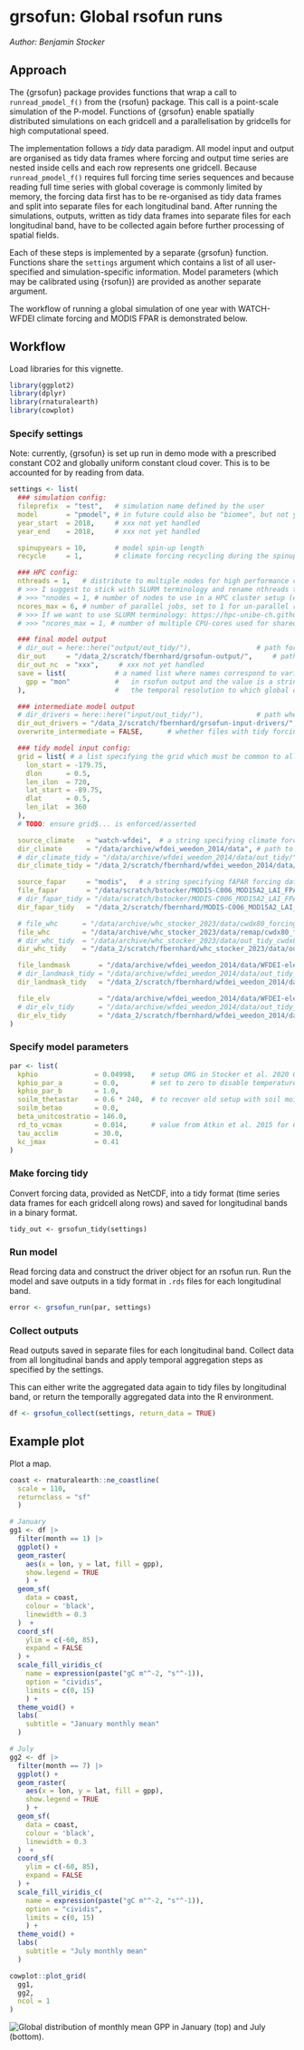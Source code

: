 # grsofun: Global rsofun runs

*Author: Benjamin Stocker*

## Approach

The {grsofun} package provides functions that wrap a call to `runread_pmodel_f()` from the {rsofun} package. This call is a point-scale simulation of the P-model. Functions of {grsofun} enable spatially distributed simulations on each gridcell and a parallelisation by gridcells for high computational speed.

The implementation follows a *tidy* data paradigm. All model input and output are organised as tidy data frames where forcing and output time series are nested inside cells and each row represents one gridcell. Because `runread_pmodel_f()` requires full forcing time series sequences and because reading full time series with global coverage is commonly limited by memory, the forcing data first has to be re-organised as tidy data frames and split into separate files for each longitudinal band. After running the simulations, outputs, written as tidy data frames into separate files for each longitudinal band, have to be collected again before further processing of spatial fields.

Each of these steps is implemented by a separate {grsofun} function. Functions share the `settings` argument which contains a list of all user-specified and simulation-specific information. Model parameters (which may be calibrated using {rsofun}) are provided as another separate argument.

The workflow of running a global simulation of one year with WATCH-WFDEI climate forcing and MODIS FPAR is demonstrated below.

## Workflow

Load libraries for this vignette.

``` r
library(ggplot2)
library(dplyr)
library(rnaturalearth)
library(cowplot)
```

### Specify settings

Note: currently, {grsofun} is set up run in demo mode with a prescribed constant CO2 and globally uniform constant cloud cover. This is to be accounted for by reading from data.

``` r
settings <- list(
  ### simulation config:
  fileprefix  = "test",   # simulation name defined by the user
  model       = "pmodel", # in future could also be "biomee", but not yet implemented
  year_start  = 2018,     # xxx not yet handled
  year_end    = 2018,     # xxx not yet handled

  spinupyears = 10,       # model spin-up length
  recycle     = 1,        # climate forcing recycling during the spinup

  ### HPC config:
  nthreads = 1,   # distribute to multiple nodes for high performance computing - xxx not yet implemented -
  # >>> I suggest to stick with SLURM terminology and rename nthreads to nnodes. (Threads = Cores, i.e. shared memory ==> https://stackoverflow.com/a/65702566)
  # >>> "nnodes = 1, # number of nodes to use in a HPC cluster setup (e.g. UBELIX) - xxx not yet implemented"
  ncores_max = 6, # number of parallel jobs, set to 1 for un-parallel run
  # >>> If we want to use SLURM terminology: https://hpc-unibe-ch.github.io/slurm/submission.html, ncores_max could be renamed)
  # >>> "ncores_max = 1, # number of multiple CPU-cores used for shared-memory parallel programming (e.g. with models like OpenMP)"

  ### final model output
  # dir_out = here::here("output/out_tidy/"),                # path for tidy model output
  dir_out     = "/data_2/scratch/fbernhard/grsofun-output/",     # path for tidy model output
  dir_out_nc  = "xxx",     # xxx not yet handled
  save = list(            # a named list where names correspond to variable names
    gpp = "mon"           #   in rsofun output and the value is a string specifying
  ),                      #   the temporal resolution to which global output is to be aggregated.

  ### intermediate model output
  # dir_drivers = here::here("input/out_tidy/"),             # path where rsofun drivers are to be written
  dir_out_drivers = "/data_2/scratch/fbernhard/grsofun-input-drivers/",  # If a path is provided rsofun driver object is to be saved. Uses additional disk space but substantially speeds up grsofun_run(). If dir_drivers is 'NA' driver object are not stored.
  overwrite_intermediate = FALSE,      # whether files with tidy forcing data and drivers are to be overwritten. If false, reads files if available instead of re-creating them.

  ### tidy model input config:
  grid = list( # a list specifying the grid which must be common to all forcing data
    lon_start = -179.75,
    dlon      = 0.5,
    len_ilon  = 720,
    lat_start = -89.75,
    dlat      = 0.5,
    len_ilat  = 360
  ),
  # TODO: ensure grid$... is enforced/asserted

  source_climate   = "watch-wfdei",  # a string specifying climate forcing dataset-specific variables
  dir_climate      = "/data/archive/wfdei_weedon_2014/data", # path to where climate forcing data is located
  # dir_climate_tidy = "/data/archive/wfdei_weedon_2014/data/out_tidy/",  # path to where tidy climate forcing data is to be written
  dir_climate_tidy = "/data_2/scratch/fbernhard/wfdei_weedon_2014/data/out_tidy/",  # path to where tidy climate forcing data is to be written

  source_fapar     = "modis",   # a string specifying fAPAR forcing dataset-specific variables
  file_fapar       = "/data/scratch/bstocker/MODIS-C006_MOD15A2_LAI_FPAR_zmaw/MODIS-C006_MOD15A2__LAI_FPAR__LPDAAC__GLOBAL_0.5degree__UHAM-ICDC__2000_2018__MON__fv0.02.nc",  # path to where fAPAR forcing data is located
  # dir_fapar_tidy = "/data/scratch/bstocker/MODIS-C006_MOD15A2_LAI_FPAR_zmaw/out_tidy/",   # path to where tidy fAPAR forcing data is to be written
  dir_fapar_tidy   = "/data_2/scratch/fbernhard/MODIS-C006_MOD15A2_LAI_FPAR_zmaw/data/out_tidy/",  # path to where tidy fAPAR forcing data is to be written

  # file_whc      = "/data/archive/whc_stocker_2023/data/cwdx80_forcing.nc",
  file_whc        = "/data/archive/whc_stocker_2023/data/remap/cwdx80_forcing_0.5degbil.nc",
  # dir_whc_tidy  = "/data/archive/whc_stocker_2023/data/out_tidy_cwdx80_forcing/", # path to where tidy  root zone storage capacity forcing data is to be written
  dir_whc_tidy    = "/data_2/scratch/fbernhard/whc_stocker_2023/data/out_tidy_cwdx80_forcing/", # path to where tidy  root zone storage capacity forcing data is to be written

  file_landmask       = "/data/archive/wfdei_weedon_2014/data/WFDEI-elevation.nc",        # path to where land mask data is located
  # dir_landmask_tidy = "/data/archive/wfdei_weedon_2014/data/out_tidy_WFDEI-elevation/", # path to where tidy land mask data is to be written
  dir_landmask_tidy   = "/data_2/scratch/fbernhard/wfdei_weedon_2014/data/out_tidy_WFDEI-elevation/", # path to where tidy land mask data is to be written

  file_elv            = "/data/archive/wfdei_weedon_2014/data/WFDEI-elevation.nc",        # path to where elevation data is located
  # dir_elv_tidy      = "/data/archive/wfdei_weedon_2014/data/out_tidy_WFDEI-elevation/", # path to where tidy elevation data is to be written
  dir_elv_tidy        = "/data_2/scratch/fbernhard/wfdei_weedon_2014/data/out_tidy_WFDEI-elevation/" # path to where tidy elevation data is to be written
)
```

### Specify model parameters

``` r
par <- list(
  kphio              = 0.04998,    # setup ORG in Stocker et al. 2020 GMD
  kphio_par_a        = 0.0,        # set to zero to disable temperature-dependence of kphio
  kphio_par_b        = 1.0,
  soilm_thetastar    = 0.6 * 240,  # to recover old setup with soil moisture stress
  soilm_betao        = 0.0,
  beta_unitcostratio = 146.0,
  rd_to_vcmax        = 0.014,      # value from Atkin et al. 2015 for C3 herbaceous
  tau_acclim         = 30.0,
  kc_jmax            = 0.41
)
```

### Make forcing tidy

Convert forcing data, provided as NetCDF, into a tidy format (time series data frames for each gridcell along rows) and saved for longitudinal bands in a binary format.

```{r eval=FALSE}
tidy_out <- grsofun_tidy(settings)
```

### Run model

Read forcing data and construct the driver object for an rsofun run. Run the model and save outputs in a tidy format in `.rds` files for each longitudinal band.

``` r
error <- grsofun_run(par, settings)
```

### Collect outputs

Read outputs saved in separate files for each longitudinal band. Collect data from all longitudinal bands and apply temporal aggregation steps as specified by the settings.

This can either write the aggregated data again to tidy files by longitudinal band, or return the temporally aggregated data into the R environment.

``` r
df <- grsofun_collect(settings, return_data = TRUE)
```

## Example plot

Plot a map.

``` r
coast <- rnaturalearth::ne_coastline(
  scale = 110, 
  returnclass = "sf"
  )

# January
gg1 <- df |> 
  filter(month == 1) |> 
  ggplot() +
  geom_raster(
    aes(x = lon, y = lat, fill = gpp),
    show.legend = TRUE
    ) +
  geom_sf(
    data = coast,
    colour = 'black',
    linewidth = 0.3
  )  +
  coord_sf(
    ylim = c(-60, 85),
    expand = FALSE
  ) +
  scale_fill_viridis_c(
    name = expression(paste("gC m"^-2, "s"^-1)),
    option = "cividis",
    limits = c(0, 15)
    ) +
  theme_void() +
  labs(
    subtitle = "January monthly mean"
  )

# July
gg2 <- df |> 
  filter(month == 7) |> 
  ggplot() +
  geom_raster(
    aes(x = lon, y = lat, fill = gpp),
    show.legend = TRUE
    ) +
  geom_sf(
    data = coast,
    colour = 'black',
    linewidth = 0.3
  )  +
  coord_sf(
    ylim = c(-60, 85),
    expand = FALSE
  ) +
  scale_fill_viridis_c(
    name = expression(paste("gC m"^-2, "s"^-1)),
    option = "cividis",
    limits = c(0, 15)
    ) +
  theme_void() +
  labs(
    subtitle = "July monthly mean"
  )

cowplot::plot_grid(
  gg1, 
  gg2,
  ncol = 1
)
```

![Global distribution of monthly mean GPP in January (top) and July (bottom).](man/figures/gpp_demo.png)
